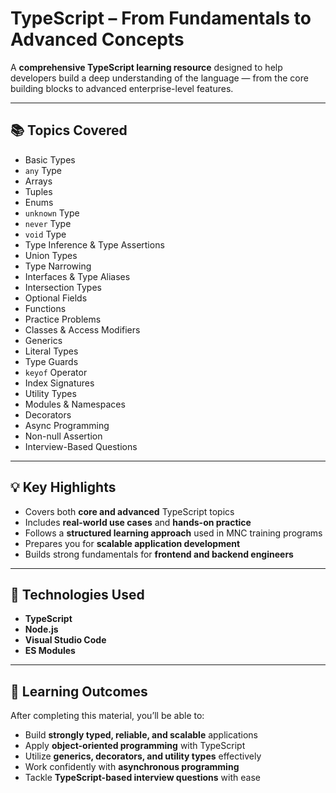 # TypeScript – From Fundamentals to Advanced Concepts

A **comprehensive TypeScript learning resource** designed to help developers build a deep understanding of the language — from the core building blocks to advanced enterprise-level features.

---

## 📚 Topics Covered

- Basic Types  
- `any` Type  
- Arrays  
- Tuples  
- Enums  
- `unknown` Type  
- `never` Type  
- `void` Type  
- Type Inference & Type Assertions  
- Union Types  
- Type Narrowing  
- Interfaces & Type Aliases  
- Intersection Types  
- Optional Fields  
- Functions  
- Practice Problems  
- Classes & Access Modifiers  
- Generics  
- Literal Types  
- Type Guards  
- `keyof` Operator  
- Index Signatures  
- Utility Types  
- Modules & Namespaces  
- Decorators  
- Async Programming  
- Non-null Assertion  
- Interview-Based Questions

---

## 💡 Key Highlights

- Covers both **core and advanced** TypeScript topics  
- Includes **real-world use cases** and **hands-on practice**  
- Follows a **structured learning approach** used in MNC training programs  
- Prepares you for **scalable application development**  
- Builds strong fundamentals for **frontend and backend engineers**

---

## 🧰 Technologies Used

- **TypeScript**  
- **Node.js**  
- **Visual Studio Code**  
- **ES Modules**

---

## 🎯 Learning Outcomes

After completing this material, you’ll be able to:

- Build **strongly typed, reliable, and scalable** applications  
- Apply **object-oriented programming** with TypeScript  
- Utilize **generics, decorators, and utility types** effectively  
- Work confidently with **asynchronous programming**  
- Tackle **TypeScript-based interview questions** with ease
